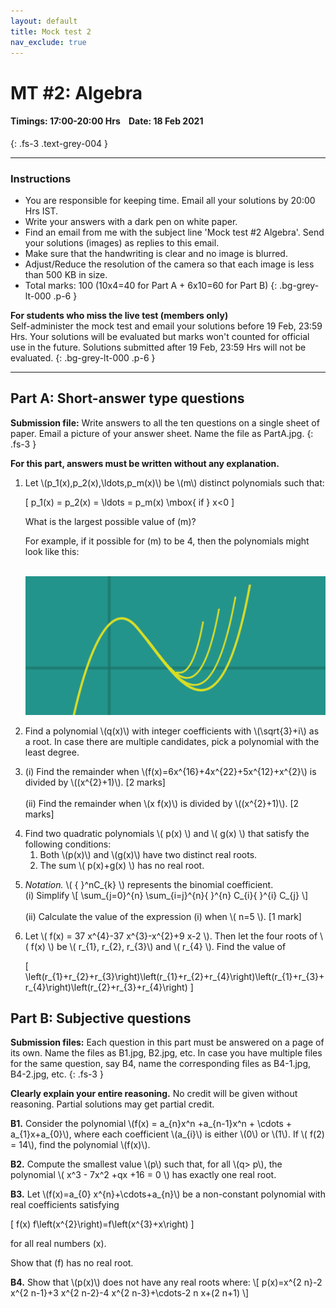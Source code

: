 ```yaml
---
layout: default
title: Mock test 2
nav_exclude: true
---
```



#  MT #2: Algebra
#### Timings: 17:00-20:00 Hrs &nbsp;&nbsp;  Date: 18 Feb 2021
{: .fs-3 .text-grey-004 }

---

### Instructions

- You are responsible for keeping time. Email all your solutions by 20:00 Hrs IST.
- Write your answers with a dark pen on white paper.
- Find an email from me with the subject line 'Mock test #2 Algebra'. Send your solutions (images) as replies to this email.
- Make sure that the handwriting is clear and no image is blurred.
- Adjust/Reduce the resolution of the camera so that each image is less than 500 KB in size.
- Total marks: 100 (10x4=40 for Part A + 6x10=60 for Part B)
{: .bg-grey-lt-000 .p-6 }


**For students who miss the live test (members only)**<br>
Self-administer the mock test and email your solutions before 19 Feb, 23:59 Hrs. Your solutions will be evaluated
but marks won't counted for official use in the future. Solutions submitted after 19 Feb, 23:59 Hrs will not be evaluated.
{: .bg-grey-lt-000 .p-6 }


---




## Part A: Short-answer type questions

**Submission file:** Write answers to all the ten questions on a single sheet of paper. Email a picture of your answer sheet. Name the file as PartA.jpg.
{: .fs-3 }

**For this part, answers must be written without any explanation.**



<ol>

<p>
<li>Let \(p_1(x),p_2(x),\ldots,p_m(x)\) be \(m\) distinct polynomials such that:<br>

\[ p_1(x) = p_2(x) = \ldots = p_m(x) \mbox{ if } x<0 \]

What is the largest possible value of \(m\)?

For example, if it possible for \(m\) to be 4, then the polynomials
might look like this:

<br><img src="/assets/images/mt_2_polynomial.png"/>

</li>
</p>


<p>
<li>Find a polynomial \(q(x)\) with integer coefficients with \(\sqrt{3}+i\) as a root. In case there are multiple candidates,
pick a polynomial with the least degree.</li>
</p>


<p>
<li>
(i) Find the remainder when \(f(x)=6x^{16}+4x^{22}+5x^{12}+x^{2}\) is divided by \((x^{2}+1)\). [2 marks] <br><br>
(ii) Find the remainder when \(x f(x)\) is divided by \((x^{2}+1)\). [2 marks]
</li>
</p>


<p>
<li>
Find two quadratic polynomials \( p(x) \) and \( g(x) \)  that satisfy
the following conditions:

<ol>
<li>Both \(p(x)\)  and \(g(x)\)  have two distinct real roots.</li>
<li>The sum \( p(x)+g(x) \)  has no real root.</li>
</ol>

</li>
</p>


<p>
<li>
<i>Notation.</i> \( { }^nC_{k} \) represents the binomial coefficient.<br>
(i) Simplify \[ \sum_{j=0}^{n} \sum_{i=j}^{n}{ }^{n} C_{i}{ }^{i} C_{j}  \] <br><br>
(ii) Calculate the value of the expression (i) when \( n=5 \). [1 mark]
</li>
</p>


<p>
<li>
Let \( f(x) = 37 x^{4}-37 x^{3}-x^{2}+9 x-2 \). Then let the four roots of
\( f(x) \)  be \( r_{1}, r_{2}, r_{3}\)  and \( r_{4} \). Find the value of

\[ \left(r_{1}+r_{2}+r_{3}\right)\left(r_{1}+r_{2}+r_{4}\right)\left(r_{1}+r_{3}+r_{4}\right)\left(r_{2}+r_{3}+r_{4}\right) \]

</li>
</p>

<p>


</p>





</ol>


<!--

https://www.madhavacompetition.in/MMC-Jan-2019.pdf
1. Let $f(x)=a_{0} x^{n}+\cdots+a_{n}$ be a non-constant polynomial with real coefficients satisfying
$$
f(x) f\left(2 x^{2}\right)=f\left(2 x^{3}+x\right)
$$
for all real numbers $x$.
(a) Show that $a_{n} \neq 0$.
(b) Show that $f$ has no real root.






8. $P(x)$ and $Q(x)$ are two polynomials such that
$$
P(P(x))=P(x)^{16}+x^{48}+Q(x)
$$
Find the smallest possible degree of $Q$.
Answer: 35
Solution: Note: we use the notation $O\left(x^{n}\right)$ to denote an arbitrary polynomial whose degree is at most $n$.

We first try to find a $Q$ with degree $<48 .$ It turns out this is feasible. Let $d$ be the degree of
P. $P(P(x))$ has degree $d^{2}$, and $P(x)^{16}+x^{48}+Q(x)$ has degree $\max (16 d, 48)$. Since 48 is not a perfect square, the degree must be $16 d$, which implies $d=16$.
$$
\begin{array}{l}
\text { Now let } R(x)=P(x)-x^{16}, \text { so } \\
\qquad R(P(x))=x^{48}+Q(x)
\end{array}
$$
Since $R$ applied to a degree- 16 polynomial yields a degree- 48 polynomial, the degree of $R$ must be $3 .$ So, we have $P(x)=x^{16}+a x^{3}+O\left(x^{2}\right)$ for some $a \neq 0 ;$ we can also show from here that in fact $a=1$. Therefore,
$$
P(P(x))=P(x)^{16}+P(x)^{3}+O\left(P(x)^{2}\right)=P(x)^{16}+x^{48}+3 x^{35}+O\left(x^{34}\right)
$$
Hence, if the degree of $Q$ is $<48,$ it must be exactly 35.






https://sumo.stanford.edu/pdfs/smt2019/algebra-exam.pdf
5. Let $f(x)=36 x^{4}-36 x^{3}-x^{2}+9 x-2 .$ Then let the four roots of $f(x)$ be $r_{1}, r_{2}, r_{3},$ and $r_{4}$ Find the value of
$$
\left(r_{1}+r_{2}+r_{3}\right)\left(r_{1}+r_{2}+r_{4}\right)\left(r_{1}+r_{3}+r_{4}\right)\left(r_{2}+r_{3}+r_{4}\right)
$$
Answer: $\frac{1}{6}$ Solution 1: Note that $s=r_{1}+r_{2}+r_{3}+r_{4}=\frac{36}{36}=1$. Then
$$
\begin{aligned}
\left(r_{1}+r_{2}+r_{3}\right)\left(r_{1}+r_{2}+r_{4}\right)\left(r_{1}+r_{3}+r_{4}\right)\left(r_{2}+r_{3}+r_{4}\right) &=\left(s-r_{4}\right)\left(s-r_{3}\right)\left(s-r_{2}\right)\left(s-r_{1}\right) \\
&=\frac{f(s)}{36} \\
&=\frac{36-36-1+9-2}{36} \\
&=\frac{1}{6}
\end{aligned}
$$



-->




## Part B: Subjective questions

**Submission files:** Each question in this part must be answered on a page of its own. Name the files as B1.jpg, B2.jpg, etc. In case you have multiple files
for the same question, say B4, name the corresponding files as B4-1.jpg, B4-2.jpg, etc.
{: .fs-3 }


**Clearly explain your entire reasoning.** No credit will be given without reasoning. Partial solutions may get partial credit.



<p>
<b>B1.</b> Consider the polynomial \(f(x) = a_{n}x^n +a_{n-1}x^n + \cdots + a_{1}x+a_{0}\),
where each coefficient \(a_{i}\) is either \(0\) or \(1\). If \( f(2) = 14\),
find the polynomial \(f(x)\).
</p>





<p>
<b>B2.</b> Compute the smallest value \(p\) such that, for all \(q> p\), the polynomial  \( x^3 - 7x^2 +qx +16 = 0 \) has exactly one real root.
</p>


<p>
<b>B3.</b> Let \(f(x)=a_{0} x^{n}+\cdots+a_{n}\) be a non-constant polynomial with real coefficients satisfying

\[ f(x) f\left(x^{2}\right)=f\left(x^{3}+x\right) \]

for all real numbers \(x\).

Show that \(f\)  has no real root.
</p>

<p>
<b>B4.</b> Show that \(p(x)\) does not have any real roots where:
\[  p(x)=x^{2 n}-2 x^{2 n-1}+3 x^{2 n-2}-4 x^{2 n-3}+\cdots-2 n x+(2 n+1) \]

</p>


<!--

Madhava 2011
Solution :

If $x \leq 0$ then $p(x)>0 .$ Let $x>0$ $p(x)=x^{2 n}-2 x^{2 n-1}+3 x^{2 n-2}-4 x^{2 n-3}+\cdots-2 n x+(2 n+1)$
$x p(x)=x^{2 n+1}-2 x^{2 n}+3 x^{2 n-1}-4 x^{2 n-2}+\cdots-2 n x^{2}+(2 n+1) x$
$$
6
$$
$x p(x)+p(x)=x^{2 n+1}-x^{2 n}+x^{2 n-1}-x^{2 n-2}+\cdots+x+(2 n+1)$
$(1+x) p(x)=x\left(\frac{1+x^{2 n+1}}{1+x}\right)+(2 n+1)$
$\Rightarrow p(x)>0$ for $x>0 .$



-->




<!--

https://sumo.stanford.edu/pdfs/smt2011/algebra-solutions.pdf




10. How many polynomials $P$ of degree 4 satisfy $P\left(x^{2}\right)=P(x) P(-x) ?$
Answer: 10 Note that if $r$ is a root of $P$ then $r^{2}$ is also a root. Therefore $r, r^{2}, r^{2^{2}}, r^{2^{3}}, \cdots,$ are all roots of $P .$ Since $P$ has a finite number of roots, two of these roots should be equal. Therefore, either $r=0$ or $r^{N}=1$ for some $N>0$.
If all roots are equal to 0 or $1,$ then $P$ is of the form $a x^{b}(x-1)^{(4-b)}$ for $b=0, \ldots, 4$ Now suppose this is not the case. For such a polynomial, let $q$ denote the largest integer such that $r=e^{2 \pi i \cdot p / q}$ is a root for some integer $p$ coprime to $q$. We claim that the only suitable $q>1$ are $q=3$ and $q=5$ First note that if $r$ is a root then one of $\sqrt{r}$ or $-\sqrt{r}$ is also a root. So if $q$ is even, then one of $e^{2 \pi i \cdot p / 2 q}$ or $e^{2 \pi i \cdot p+q / 2 q}$ should also be root of $p,$ and both $p / q$ and $(p+q) / 2 q$ are irreducible fractions. This contradicts the assumption that $q$ is maximal. Therefore $q$ must be odd. Now, if $q>6,$ then $r^{-2}, r^{-1}, r, r^{2}, r^{4}$ should be all distinct, so $q \leq 6$. Therefore $q=5$ or 3

If $q=5,$ then the value of $p$ is not important as $P$ has the complex fifth roots of unity as its roots, so $P=a\left(x^{4}+x^{3}+x^{2}+x+1\right)$. If $q=3$, then $P$ is divisible by $x^{2}+x+1$. In this case we let $P(x)=a\left(x^{2}+x+1\right) Q(x)$ and repeating the same reasoning we can show that $Q(x)=x^{2}+x+1$ or $Q(x)$ is of form $x^{b}(x-1)^{2-b}$. Finally, we can show that exactly one member of all 10 resulting families of polynomials fits the desired criteria. Let $P(x)=a(x-r)(x-s)(x-t)(x-u) .$ Then, $P(x) P(-x)=a^{2}\left(x^{2}-r^{2}\right)\left(x^{2}-s^{2}\right)\left(x^{2}-\right.$
$\left.t^{2}\right)\left(x^{2}-u^{2}\right) .$ We now claim that $r^{2}, s^{2}, t^{2},$ and $u^{2}$ equal $r, s, t,$ and $u$ in some order. We can prove this noting that the mapping $f(x)=x^{2}$ maps 0 and 1 to themselves and maps the third and fifth roots of unity to another distinct third or fifth root of unity, respectively. Hence, for these polynomials, $P(x) P(-x)=a^{2}\left(x^{2}-r\right)\left(x^{2}-s\right)\left(x^{2}-t\right)\left(x^{2}-u\right)=a P\left(x^{2}\right),$ so there exist exactly 10 polynomials that fit the desired criteria, namely the ones from the above 10 families with $a=1$.



---


7. Let $P(x)$ be a polynomial of degree 2011 such that $P(1)=0, P(2)=1, P(4)=2, \ldots,$ and $P\left(2^{2011}\right)=$
2011. Compute the coefficient of the $x^{1}$ term in $P(x)$. Answer: $2-\frac{1}{2^{2010}}$
We analyze $Q(x)=P(2 x)-P(x) .$ One can observe that $Q(x)-1$ has the powers of 2 starting from $1,2,4, \cdots,$ up to $2^{2010}$ as roots. Since $Q$ has degree $2011, Q(x)-1=A(x-1)(x-2) \cdots\left(x-2^{2010}\right)$ for some $A$. Meanwhile $Q(0)=P(0)-P(0)=0,$ so
$$
Q(0)-1=-1=A(-1)(-2) \cdots\left(-2^{2010}\right)=-2^{(2010 \cdot 2011) / 2} A
$$
Therefore $A=2^{-(1005 \cdot 2011)}$. Finally, note that the coefficient of $x$ is same for $P$ and $Q-1,$ so it equals $A\left(-2^{0}\right)\left(-2^{1}\right) \cdots\left(-2^{2010}\right)\left(\left(-2^{0}\right)+\left(-2^{-1}\right)+\cdots+\left(-2^{-2010}\right)\right)=\frac{A \cdot 2^{1005 \cdot 2011}\left(2^{2011}-1\right)}{2^{2010}}=2-\frac{1}{2^{2010}}$



Suppose P(x) is a polynomial of degree d that has d real roots \( \alpha_1, \ldots, \alpha_d \).  Find a polynomial of degree (d-1) that has:
d-1 real roots \(\beta_1,\ldots,\beta_d\) such that.


http://cs-www.cs.yale.edu/homes/spielman/TALKS/Gibbs16.pdf








-->




